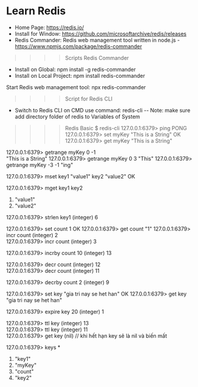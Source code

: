 # Learn Redis
- Home Page: https://redis.io/
- Install for Window: https://github.com/microsoftarchive/redis/releases
- Redis Commander: Redis web management tool written in node.js - https://www.npmjs.com/package/redis-commander

>>>> Scripts Redis Commander
- Install on Global: npm install -g redis-commander 
- Install on Local Project: npm install redis-commander 

Start Redis web management tool: npx redis-commander

>>>> Script for Redis CLI
- Switch to Redis CLI on CMD use command: redis-cli
-- Note: make sure add directory folder of redis to Variables of System

>>>> Redis Basic
$ redis-cli
127.0.0.1:6379> ping
PONG
127.0.0.1:6379> set myKey "This is a String"
OK
127.0.0.1:6379> get myKey
"This is a String"

<!--- getrange : dùng để tìm kiếm từ vị trí nào đến vị trí nào, -1 được hiểu là vị trí cuối cùng -->
127.0.0.1:6379> getrange myKey 0 -1  
"This is a String"
127.0.0.1:6379> getrange myKey 0 3
"This"
127.0.0.1:6379> getrange myKey -3 -1
"ing"

<!--- mset : dùng để set cùng lúc nhiều keys -->
127.0.0.1:6379> mset key1 "value1" key2 "value2"
OK

<!--- mget : dùng để lấy cùng lúc nhiều keys -->
127.0.0.1:6379> mget key1 key2
1) "value1"     
2) "value2"   

<!--- strlen : dùng để đếm độ dài giá trị lưu trong một key -->
127.0.0.1:6379> strlen key1
(integer) 6 

<!--- incr : Redis có tính Atom (nguyên tử) nên có thể trực tiếp tăng giá trị một biến số của key thông qua từ khóa incr -->
127.0.0.1:6379> set count 1
OK
127.0.0.1:6379> get count
"1"
127.0.0.1:6379> incr count
(integer) 2  
127.0.0.1:6379> incr count
(integer) 3  

<!--- incrby : tăng theo giá trị tùy ý -->
127.0.0.1:6379> incrby count 10
(integer) 13    

<!--- decr : giảm một -->
127.0.0.1:6379> decr count
(integer) 12    
127.0.0.1:6379> decr count
(integer) 11

<!--- decrby : giảm tùy ý -->
127.0.0.1:6379> decrby count 2
(integer) 9    

<!--- Set một key có thời gian hết hạn -->
127.0.0.1:6379> set key "gia tri nay se het han"
OK
127.0.0.1:6379> get key
"gia tri nay se het han"
<!--- expire : set thời gian hết hạn của một key -->
127.0.0.1:6379> expire key 20
(integer) 1     
<!--- ttl : xem còn bao nhiêu giây key sẽ hết hạn -->
127.0.0.1:6379> ttl key
(integer) 13    
127.0.0.1:6379> ttl key
(integer) 11   
127.0.0.1:6379> get key
(nil) // khi hết hạn key sẽ là nil và biến mất

<!--- keys * : dùng để kiểm tra tất cả key hiện đang lưu trong redis của máy -->
127.0.0.1:6379> keys *
1) "key1"       
2) "myKey"      
3) "count"      
4) "key2"       


